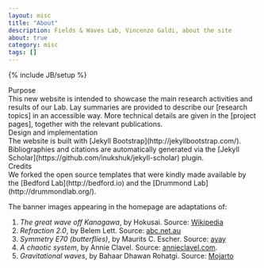 ```yaml
---
layout: misc
title: "About"
description: Fields & Waves Lab, Vincenzo Galdi, about the site
about: true
category: misc
tags: []
---
```

{% include JB/setup %}


<div class="bigspacer"></div>
<div class="head"> Purpose </div> 
<div class="spacer"></div>
This new website is intended to showcase the main research activities and results of our Lab. 
Lay summaries are provided to describe our [research topics] in an accessible way.
More technical details are given in the [project pages], together with the relevant publications.


<div class="bigspacer"></div>
<div class="head"> Design and implementation </div> 
<div class="spacer"></div>
The website is built with [Jekyll Bootstrap](http://jekyllbootstrap.com/). 
Bibliographies and citations are automatically generated
via the [Jekyll Scholar](https://github.com/inukshuk/jekyll-scholar) plugin.

<div class="bigspacer"></div>
<div class="head"> Credits </div> 
<div class="spacer"></div>
We forked the open source templates that were kindly made available by the [Bedford Lab](http://bedford.io) 
and the [Drummond Lab](http://drummondlab.org/). 

The banner images appearing in the homepage are adaptations of:
1. *The great wave off Kanagawa*, by Hokusai. Source: [Wikipedia](https://en.wikipedia.org/wiki/File:Great_Wave_off_Kanagawa2.jpg)
2. *Refraction 2.0*, by Belem Lett. 
Source: [abc.net.au](http://www.abc.net.au/news/2010-08-27/belem-letts-painting-refraction-20/956554)
3. *Symmetry E70 (butterflies)*, by Maurits C. Escher. Source: [ayay](http://ayay.co.uk/arts/optical_illusion/m_c_escher/symmetry-watercolor-70-butterfly.jpg)
4. *A chaotic system*, by Annie Clavel. 
Source: [annieclavel.com](http://www.annieclavel.com/galleries/ch/ch01).
5. *Gravitational waves*, by Bahaar Dhawan Rohatgi. Source: [Mojarto](https://www.mojarto.com/artworks/bahaar-dhawan-rohatgi/gravitational-waves-195386)


[project pages]: /categories.html#projects-ref
[research topics]: /projects